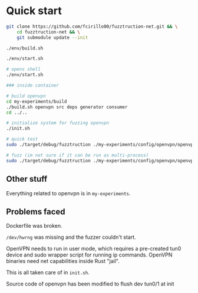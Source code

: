 # Quick start

```sh
git clone https://github.com/fcirillo00/fuzztruction-net.git && \
    cd fuzztruction-net && \
    git submodule update --init

./env/build.sh

./env/start.sh

# opens shell
./env/start.sh

### inside container 

# build openvpn
cd my-experiments/build
./build.sh openvpn src deps generator consumer
cd ../..

# initialize system for fuzzing openvpn
./init.sh

# quick test
sudo ./target/debug/fuzztruction ./my-experiments/config/openvpn/openvpn.yml --purge --log-output benchmark -i 5 --log-level trace

# fuzz (im not sure if it can be run as multi-process)
sudo ./target/debug/fuzztruction ./my-experiments/config/openvpn/openvpn.yml --log-output fuzz -j 1 -t 5m --purge --log-level trace 
```

## Other stuff
Everything related to openvpn is in `my-experiments`.

## Problems faced
Dockerfile was broken.

`/dev/hwrng` was missing and the fuzzer couldn't start.

OpenVPN needs to run in user mode, which requires a pre-created tun0 device and sudo wrapper script for running ip commands. OpenVPN binaries need net capabilities inside Rust "jail".

This is all taken care of in `init.sh`.

Source code of openvpn has been modified to flush dev tun0/1 at init